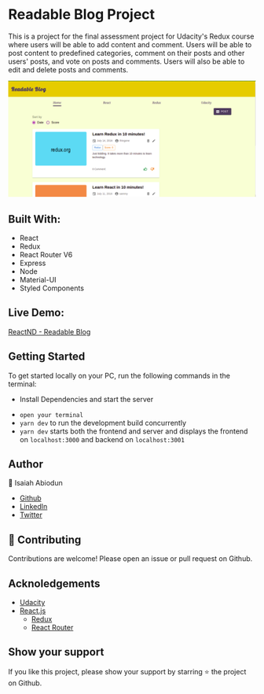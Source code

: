 # Readable Blog Project

This is a project for the final assessment project for Udacity's Redux course where users will be able to add content and comment. Users will be able to post content to predefined categories, comment on their posts and other users' posts, and vote on posts and comments. Users will also be able to edit and delete posts and comments.

![FrontImage](./frontend/src/assets/img/readable-blog.png)

## Built With:

- React
- Redux
- React Router V6
- Express
- Node
- Material-UI
- Styled Components

## Live Demo:

[ReactND - Readable Blog](https://readable-blog.vercel.app/)

## Getting Started

To get started locally on your PC, run the following commands in the terminal:

- Install Dependencies and start the server

* `open your terminal`
* `yarn dev` to run the development build concurrently
* `yarn dev` starts both the frontend and server and displays the frontend on `localhost:3000` and backend on `localhost:3001`

## Author

👤️ Isaiah Abiodun

- [Github](https://github.com/abisalde)
- [LinkedIn](https://www.linkedin.com/in/abisalde/)
- [Twitter](https://twitter.com/abisalde)

## 🤝️ Contributing

Contributions are welcome! Please open an issue or pull request on Github.

## Acknoledgements

- [Udacity](https://www.udacity.com/)
- [React.js](https://reactjs.org/)
  - [Redux](https://redux.js.org/)
  - [React Router](https://reacttraining.com/react-router/)

## Show your support

If you like this project, please show your support by starring ⭐️ the project on Github.
